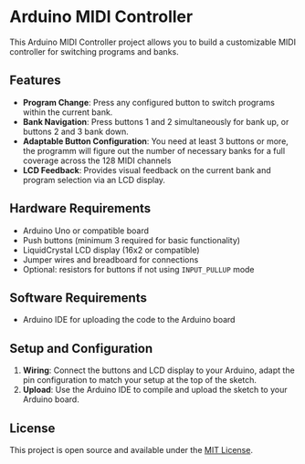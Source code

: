 # Arduino MIDI Controller

This Arduino MIDI Controller project allows you to build a customizable MIDI controller for switching programs and banks.

## Features
- **Program Change**: Press any configured button to switch programs within the current bank.
- **Bank Navigation**: Press buttons 1 and 2 simultaneously for bank up, or buttons 2 and 3 bank down.
- **Adaptable Button Configuration**: You need at least 3 buttons or more, the programm will figure out the number of necessary banks for a full coverage across the 128 MIDI channels
- **LCD Feedback**: Provides visual feedback on the current bank and program selection via an LCD display.

## Hardware Requirements

- Arduino Uno or compatible board
- Push buttons (minimum 3 required for basic functionality)
- LiquidCrystal LCD display (16x2 or compatible)
- Jumper wires and breadboard for connections
- Optional: resistors for buttons if not using `INPUT_PULLUP` mode

## Software Requirements

- Arduino IDE for uploading the code to the Arduino board

## Setup and Configuration

1. **Wiring**: Connect the buttons and LCD display to your Arduino, adapt the pin configuration to match your setup at the top of the sketch.
3. **Upload**: Use the Arduino IDE to compile and upload the sketch to your Arduino board.

## License

This project is open source and available under the [MIT License](LICENSE).
